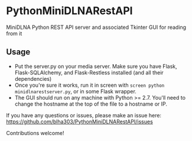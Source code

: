 PythonMiniDLNARestAPI
=====================
MiniDLNA Python REST API server and associated Tkinter GUI for reading from it

Usage
-----

* Put the server.py on your media server. Make sure you have Flask, Flask-SQLAlchemy, and Flask-Restless installed (and all their dependencies)
* Once you're sure it works, run it in screen with `screen python minidlnarestserver.py`, or in some Flask wrapper.
* The GUI should run on any machine with Python >= 2.7. You'll need to change the hostname at the top of the file to a hostname or IP.

If you have any questions or issues, please make an issue here: https://github.com/blha303/PythonMiniDLNARestAPI/issues

Contributions welcome!
